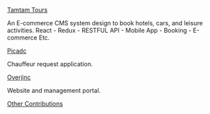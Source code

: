 
[Tamtam Tours](https://tamtam-tours-1509712686186.firebaseapp.com)

An E-commerce CMS system design to book hotels, cars, and leisure activities.
React - Redux - RESTFUL API - Mobile App - Booking - E-commerce Etc.

[Picadc](https://picadc-406ef.firebaseapp.com/)

Chauffeur request application.

[Overjinc](http://www.overjinc.com/)

Website and management portal.

[Other Contributions](https://github.com/ayoola-moore)
